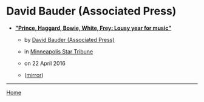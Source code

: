 # David Bauder (Associated Press)

 - [**"Prince, Haggard, Bowie, White, Frey: Lousy year for music"**](https://www.startribune.com/prince-haggard-bowie-white-frey-lousy-year-for-music/376665661/)
    - by [David Bauder (Associated Press)](../../../authors/associated-press/david-bauder/index.md)
    - in [Minneapolis Star Tribune](https://www.startribune.com/)
    - on 22 April 2016

    - ([mirror](https://web.archive.org/web/*/https://www.startribune.com/prince-haggard-bowie-white-frey-lousy-year-for-music/376665661/))

----

[Home](../index.md)
